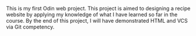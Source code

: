 This is my first Odin web project. This project is aimed to designing a recipe website
by applying my knowledge of what I have learned so far in the course. By the end of this project, I will have demonstrated HTML and VCS via Git competency. 
